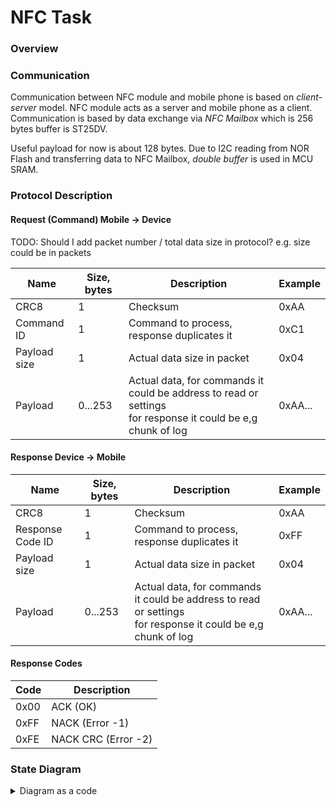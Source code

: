 # NFC Task

### Overview

### Communication

Communication between NFC module and mobile phone is based on *client-server* model. 
NFC module acts as a server and mobile phone as a client. 
Communication is based by data exchange via *NFC Mailbox* which is 256 bytes buffer is ST25DV.

Useful payload for now is about 128 bytes. Due to I2C reading from NOR Flash and transferring data to NFC Mailbox, *double buffer* is used in MCU SRAM.

### Protocol Description
#### Request (Command) Mobile -> Device

TODO: Should I add packet number / total data size in protocol? e.g. size could be in packets

| Name       | Size, bytes | Description                                                                                                      | Example |
|------------|------------|------------------------------------------------------------------------------------------------------------------|---------|
| CRC8       | 1          | Checksum                                                                                                         | 0xAA |
| Command ID | 1          | Command to process, response duplicates it                                                                       | 0xC1    |
| Payload size | 1          | Actual data size in packet                                                                                       | 0x04    |
| Payload | 0...253    | Actual data, for commands it could be address to read or settings<br/> for response it could be e,g chunk of log | 0xAA... |

#### Response Device -> Mobile
| Name             | Size, bytes | Description                                                                                                      | Example |
|------------------|------------|------------------------------------------------------------------------------------------------------------------|---------|
| CRC8             | 1          | Checksum                                                                                                         | 0xAA    |
| Response Code ID | 1          | Command to process, response duplicates it                                                                       | 0xFF    |
| Payload size     | 1          | Actual data size in packet                                                                                       | 0x04    |
| Payload          | 0...253    | Actual data, for commands it could be address to read or settings<br/> for response it could be e,g chunk of log | 0xAA... | 

#### Response Codes
| Code | Description         |
|------|---------------------|
| 0x00 | ACK (OK)            |
| 0xFF | NACK (Error -1)     |
| 0xFE | NACK CRC (Error -2) |

### State Diagram

<details>
  <summary>Diagram as a code</summary>
  
```plantuml
@startuml
title NFC FSM
hide empty description

STANDBY: RF free\nI2C free
MAILBOX_RECEIVE_CMD: Mailbox received a message (command)
VALIDATE_MAILBOX: Check CRC 
MAILBOX_WRITE_RESPONSE: Write response to mailbox
ERROR: Error state\n\nGLOBAL_ERROR: Error message

[*] --> STANDBY : GLOBAL_CMD_INITIALIZE
STANDBY --> MAILBOX_RECEIVE_CMD : GPO_INTERRUPT

MAILBOX_RECEIVE_CMD --> VALIDATE_MAILBOX : NEW_MAILBOX_RF_CMD

VALIDATE_MAILBOX --> MAILBOX_WRITE_RESPONSE: CRC_ERROR
VALIDATE_MAILBOX --> MAILBOX_WRITE_RESPONSE: GLOBAL_CMD_XXX
note on link
    CMDs are processed globally
end note

MAILBOX_WRITE_RESPONSE --> STANDBY: GLOBAL_CMD_NFC_MAILBOX_WRITE

@enduml
```
</details>
